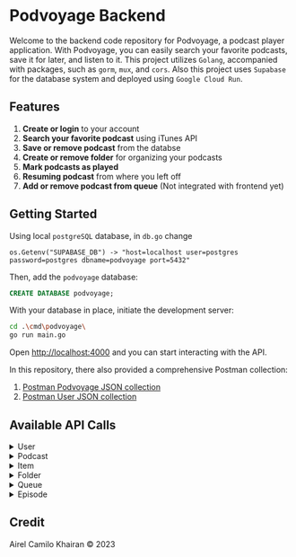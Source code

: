 # Podvoyage Backend

Welcome to the backend code repository for Podvoyage, a podcast player application. With Podvoyage, you can easily search your favorite podcasts, save it for later, and listen to it. This project utilizes `Golang`, accompanied with packages, such as `gorm`, `mux`, and `cors`. Also this project uses `Supabase` for the database system and deployed using `Google Cloud Run`.

## Features
1. **Create or login** to your account
2. **Search your favorite podcast** using iTunes API
3. **Save or remove podcast** from the databse
4. **Create or remove folder** for organizing your podcasts
5. **Mark podcasts as played**
6. **Resuming podcast** from where you left off
7. **Add or remove podcast from queue** (Not integrated with frontend yet)

## Getting Started

Using local `postgreSQL` database, in `db.go` change 
```
os.Getenv("SUPABASE_DB") -> "host=localhost user=postgres password=postgres dbname=podvoyage port=5432"
```

Then, add the `podvoyage` database:
```SQL
CREATE DATABASE podvoyage;
```

With your database in place, initiate the development server:

```bash
cd .\cmd\podvoyage\
go run main.go
```

Open [http://localhost:4000](http://localhost:4000) and you can start interacting with the API.

In this repository, there also provided a comprehensive Postman collection:
1. [Postman Podvoyage JSON collection](podvoyage_postman.json)
2. [Postman User JSON collection](user_postman.json)

## Available API Calls

<details>
<summary>User</summary>
<br>

* `[POST]` Register
    
    Url: 
    ```
    /api/register
    ```
    Body:
    ```JSON
    {
      "name": string,
      "email": string,
      "username": string,
      "password": string
    }
    ```
    Return: 
    ```JSON
    {
      "token": string,
      "user": User
    }
    ```

* `[POST]` Login

    Url: 
    ```
    /api/login
    ```
    Body:
    ```JSON
    {
      "email": string,
      "password": string
    }
    ```
    Return: 
    ```JSON
    {
      "token": string,
      "user": User
    }
    ```

* `[POST]` Validate

    Url: 
    ```
    /api/validate
    ```
    Body:
    ```JSON
    {
      "token": string,
    }
    ```
    Return: 
    ```JSON
    {
      "name": string,
      "email": string,
      "username": string,
      "password": string
    }
    ```

* `[POST]` Logout
    
    Url: 
    ```
    /api/logout
    ```
    Body:
    ```JSON
    {
      "token": string,
    }
    ```
    Return: 
    ```JSON
    string
    ```
</details>

<details>
<summary>Podcast</summary>
<br>

* `[POST]` Search All Podcast
    
    Url: 
    ```
    /api/search-all
    ```
    Body:
    ```JSON
    {
      "podcastName": string
    }
    ```
    Return: 
    ```JSON
    {
      "resultCount": int,
      "results": []Podcast
    }
    ```

* `[GET]` Search Podcast

    Url: 
    ```
    /api/search-pod/{trackId}
    ```
    Return:
    ```JSON
    {
      "id": int,
      "trackId": int,
      "trackName": string,
      "artistName": string,
      "feedUrl": string,
      "artworkUrl600": string,
      "desc": string,
      "link": string,
      "categories": []Category,
      "episodes": []Episode
    }
    ```

* `[GET]` Get All Podcast

    Url: 
    ```
    /api/podcasts
    ```
    Return: 
    ```JSON
    []Podcast
    ```

* `[GET]` Get Podcast
    
    Url: 
    ```
    /api/podcast/{podId}
    ```
    Return: 
    ```JSON
    {
      "id": int,
      "trackId": int,
      "trackName": string,
      "artistName": string,
      "feedUrl": string,
      "artworkUrl600": string,
      "desc": string,
      "link": string,
      "categories": []Category,
      "episodes": []Episode
    }
    ```

* `[POST]` Save Podcast
    
    Url: 
    ```
    /api/podcast
    ```
    Body:
    ```JSON
    {
      "id": int,
      "trackId": int,
      "trackName": string,
      "artistName": string,
      "feedUrl": string,
      "artworkUrl600": string,
      "desc": string,
      "link": string,
      "categories": []Category,
      "episodes": []Episode
    }
    ```
    Return: 
    ```JSON
    {
      "id": int,
      "trackId": int,
      "trackName": string,
      "artistName": string,
      "feedUrl": string,
      "artworkUrl600": string,
      "desc": string,
      "link": string,
      "categories": []Category,
      "episodes": []Episode
    }
    ```
    
* `[DELETE]` Remove Podcast
    
    Url: 
    ```
    /api/podcast/{podId}
    ```
    Return: 
    ```JSON
    podId: int
    ```
</details>

<details>
<summary>Item</summary>
<br>

* `[GET]` All Item
    
    Url: 
    ```
    /api/all
    ```
    Return: 
    ```JSON
    [
      {
        "id": int,
        "type": string,
        "name": string,
        "artistName": string,
        "artworkUrl": string,
        "podcastId": int,
        "trackId": int,
        "folderId": int,
        "pos": int
      }
    ]
    ```
</details>

<details>
<summary>Folder</summary>
<br>

* `[GET]` Get All Folder
    
    Url: 
    ```
    /api/folders
    ```
    Return: 
    ```JSON
    []Folder
    ```


* `[GET]` Get Folder

    Url: 
    ```
    /api/folder/{folderId}
    ```
    Return:
    ```JSON
    {
      "id": int,
      "folderName": string,
      "podcasts": []Podcast
    }
    ```

* `[POST]` Save Folder
    
    Url: 
    ```
    /api/folder
    ```
    Body:
    ```JSON
    {
      "folderName": string
    }
    ```
    Return: 
    ```JSON
    {
      "id": int,
      "folderName": string,
      "podcasts": []Podcast
    }
    ```

* `[GET]` Check in Folder
    
    Url: 
    ```
    /api/in-folder/{podId}
    ```
    Return: 
    ```JSON
    folderId: int
    ```

* `[GET]` Change Folder
    
    Url: 
    ```
    /api/change-folder/{folderId}/{podId}
    ```
    Return: 
    ```JSON
    folderId: int
    ```
    
* `[DELETE]` Remove Folder
    
    Url: 
    ```
    /api/folder/{folderId}
    ```
    Return: 
    ```JSON
    folderId: int
    ```
</details>

<details>
<summary>Queue</summary>
<br>

* `[GET]` Get All Queue
    
    Url: 
    ```
    /api/queue
    ```
    Return: 
    ```JSON
    [
      {
      "episode": Episode,
      "episodeId": int,
      "pos": int
      }
    ]
    ```


* `[POST]` Add to Queue

    Url: 
    ```
    /api/queue
    ```
    Body:
    ```JSON
    {
      "id": int,
      "podcastId": int,
      "trackId": int,
      "title": string,
      "desc": string,
      "season": int,
      "date": string,
      "duration": int,
      "audio": string,
      "played": bool,
      "currentTime": int
    }
    ```
    Return:
    ```JSON
    {
      "id": int,
      "podcastId": int,
      "trackId": int,
      "title": string,
      "desc": string,
      "season": int,
      "date": string,
      "duration": int,
      "audio": string,
      "played": bool,
      "currentTime": int
    }
    ```

* `[DELETE]` Remove in Queue
    
    Url: 
    ```
    /api/queue/{episodeId}
    ```
    Return: 
    ```JSON
    episodeId: int
    ```
</details>

<details>
<summary>Episode</summary>
<br>

* `[POST]` Mark as Played
    
    Url: 
    ```
    /api/played/{episodeId}
    ```
    Body:
    ```JSON
    {
      "id": int,
      "podcastId": int,
      "trackId": int,
      "title": string,
      "desc": string,
      "season": int,
      "date": string,
      "duration": int,
      "audio": string,
      "played": bool,
      "currentTime": int
    }
    ```
    Return: 
    ```JSON
    {
      "id": int,
      "podcastId": int,
      "trackId": int,
      "title": string,
      "desc": string,
      "season": int,
      "date": string,
      "duration": int,
      "audio": string,
      "played": bool,
      "currentTime": int
    }
    ```


* `[POST]` Set Current Time

    Url: 
    ```
    /api/folder/{id}
    ```
    Body:
    ```JSON
    {
      "id": int,
      "podcastId": int,
      "trackId": int,
      "title": string,
      "desc": string,
      "season": int,
      "date": string,
      "duration": int,
      "audio": string,
      "played": bool,
      "currentTime": int
    }
    ```
    Return: 
    ```JSON
    {
      "id": int,
      "podcastId": int,
      "trackId": int,
      "title": string,
      "desc": string,
      "season": int,
      "date": string,
      "duration": int,
      "audio": string,
      "played": bool,
      "currentTime": int
    }
    ```
</details>


## Credit
Airel Camilo Khairan © 2023